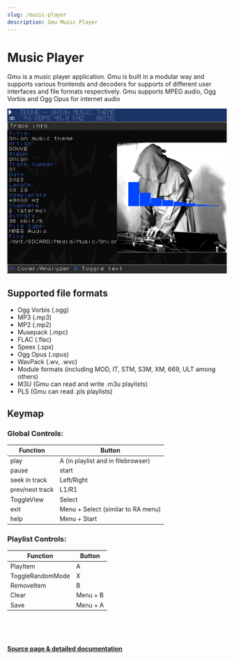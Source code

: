 ```yaml
---
slug: /music-player
description: Gmu Music Player
---
```


# Music Player

Gmu is a music player application.
Gmu is built in a modular way and supports various frontends and decoders for supports of different user interfaces and file formats respectively.
Gmu supports MPEG audio, Ogg Vorbis and Ogg Opus for internet audio

![](./assets/gmu.png)


## Supported file formats

- Ogg Vorbis (.ogg)
- MP3 (.mp3)
- MP2 (.mp2)
- Musepack (.mpc)
- FLAC (.flac)
- Speex (.spx)
- Ogg Opus (.opus)
- WavPack (.wv, .wvc)
- Module formats (including MOD, IT, STM, S3M, XM, 669, ULT among others)
- M3U (Gmu can read and write .m3u playlists)
- PLS (Gmu can read .pls playlists)

## Keymap

### Global Controls:

| Function | Button |
|---|---|
|play|A  (in playlist and in filebrowser)|
|pause|start|
|seek in track|Left/Right|
|prev/next track|L1/R1|
|ToggleView|Select|
|exit|Menu + Select (similar to RA menu)|
|help|Menu + Start|


### Playlist Controls:

| Function | Button |
|---|---|
|PlayItem|A|
|ToggleRandomMode|X|
|RemoveItem|B|
|Clear|Menu + B|
|Save|Menu + A|

<br /><br /><br />


[**Source page & detailed documentation**](https://github.com/schmurtzm/gmu)


